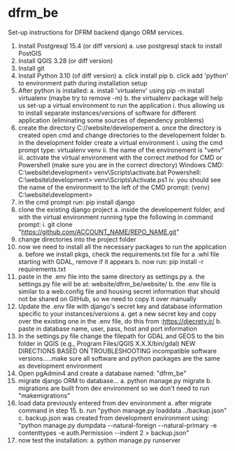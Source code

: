 # dfrm_be
Set-up instructions for DFRM backend django ORM services.

1. Install Postgresql 15.4 (or diff version)
	a. use postgresql stack to install PostGIS
2. Install QGIS 3.28 (or diff version)
3. Install git
4. Install Python 3.10 (of diff version)
	a. click install pip
	b. click add 'python' to environment path during installation setup
5. After python is installed:
	a. install 'virtualenv' using pip -m install virtualenv (maybe try to remove -m)
	b. the virtualenv package will help us set-up a virtual environment to run the application
		i. thus allowing us to install separate instances/versions of software for different application (eliminating some sources of dependency problems)
6. create the directory C://website/developement
	a. once the directory is created open cmd and change directories to the developement folder
	b. in the development folder create a virtual environment
		i. using the cmd prompt type: virtualenv venv
		ii. the name of the environement is "venv"
		iii. activate the virtual environment with the correct method for CMD or Powershell (make sure you are in the correct directory)
				Windows CMD: C:\website\development> venv\Scripts\activate.bat
				Powershell: C:\website\development> venv\Scripts\Activate.ps1
		iv. you should see the name of the environment to the left of the CMD prompt: (venv) C:\website\development>
7. in the cmd prompt run: pip install django
8. clone the existing django project
	a. inside the developement folder, and with the virtual environment running type the following in command prompt:
		i. git clone "https://github.com/ACCOUNT_NAME/REPO_NAME.git"
9. change directories into the project folder
10. now we need to install all the necessary packages to run the application
	a. before we install pkgs, check the requirements.txt file for a .whl file starting with GDAL, remove if it appears
	b. now run: pip install -r requirements.txt
11. paste in the .env file into the same directory as settings.py
	a. the settings.py file will be at: website/dfrm_be/website/
	b. the .env file is similar to a web.config file and housing secret information that should not be shared on GitHub, so we need to copy it over manually
12. Update the .env file with django's secret key and database information specific to your instances/versions
	a. get a new secret key and copy over the existing one in the .env file, do this from :https://djecrety.ir/
	b. paste in database name, user, pass, host and port information
13. In the settings.py file change the filepath for GDAL and GEOS to the bin folder in QGIS (e.g., Program Files/QGIS X.X.X/bin/gdal)
NEW DIRECTIONS BASED ON TROUBLESHOOTING incompatible software versions.....make sure all software and python packages are the same as development environment
14. Open pgAdmin4 and create a database named: "dfrm_be"
15. migrate django ORM to database...
	a. python manage.py migrate
	b. migrations are built from dev environment so we don't need to run "makemigrations"
16. load data previously entered from dev environment
	a. after migrate command in step 15.
	b. run "python manage.py loaddata ../backup.json"
	c. backup.json was created from development environment using:
			"python manage.py dumpdata --natural-foreign --natural-primary -e contenttypes -e auth.Permission --indent 2 > backup.json"
17. now test the installation:
	a. python manage.py runserver